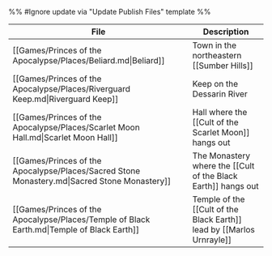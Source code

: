 %% #Ignore update via "Update Publish Files" template %% 

| File                                                                                         | Description                                                           |
| -------------------------------------------------------------------------------------------- | --------------------------------------------------------------------- |
| [[Games/Princes of the Apocalypse/Places/Beliard.md\|Beliard]]                               | Town in the northeastern [[Sumber Hills]]                             |
| [[Games/Princes of the Apocalypse/Places/Riverguard Keep.md\|Riverguard Keep]]               | Keep on the Dessarin River                                            |
| [[Games/Princes of the Apocalypse/Places/Scarlet Moon Hall.md\|Scarlet Moon Hall]]           | Hall where the [[Cult of the Scarlet Moon]] hangs out                 |
| [[Games/Princes of the Apocalypse/Places/Sacred Stone Monastery.md\|Sacred Stone Monastery]] | The Monastery where the [[Cult of the Black Earth]] hangs out         |
| [[Games/Princes of the Apocalypse/Places/Temple of Black Earth.md\|Temple of Black Earth]]   | Temple of the [[Cult of the Black Earth]] lead by [[Marlos Urnrayle]] |
